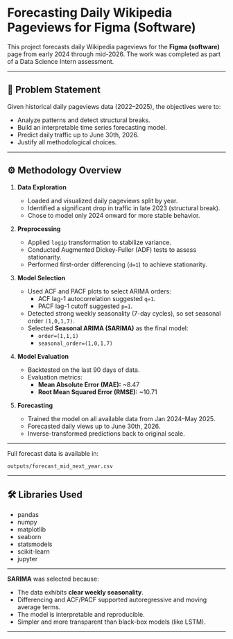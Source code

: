 # Forecasting Daily Wikipedia Pageviews for Figma (Software)

This project forecasts daily Wikipedia pageviews for the **Figma (software)** page from early 2024 through mid-2026. The work was completed as part of a Data Science Intern assessment.

---

## 📝 Problem Statement

Given historical daily pageviews data (2022–2025), the objectives were to:

- Analyze patterns and detect structural breaks.
- Build an interpretable time series forecasting model.
- Predict daily traffic up to June 30th, 2026.
- Justify all methodological choices.

---

## ⚙️ Methodology Overview

1. **Data Exploration**
   - Loaded and visualized daily pageviews split by year.
   - Identified a significant drop in traffic in late 2023 (structural break).
   - Chose to model only 2024 onward for more stable behavior.

2. **Preprocessing**
   - Applied `log1p` transformation to stabilize variance.
   - Conducted Augmented Dickey-Fuller (ADF) tests to assess stationarity.
   - Performed first-order differencing (`d=1`) to achieve stationarity.

3. **Model Selection**
   - Used ACF and PACF plots to select ARIMA orders:
     - ACF lag-1 autocorrelation suggested `q=1`.
     - PACF lag-1 cutoff suggested `p=1`.
   - Detected strong weekly seasonality (7-day cycles), so set seasonal order `(1,0,1,7)`.
   - Selected **Seasonal ARIMA (SARIMA)** as the final model:
     - `order=(1,1,1)`
     - `seasonal_order=(1,0,1,7)`

4. **Model Evaluation**
   - Backtested on the last 90 days of data.
   - Evaluation metrics:
     - **Mean Absolute Error (MAE):** ~8.47
     - **Root Mean Squared Error (RMSE):** ~10.71

5. **Forecasting**
   - Trained the model on all available data from Jan 2024–May 2025.
   - Forecasted daily views up to June 30th, 2026.
   - Inverse-transformed predictions back to original scale.

---

Full forecast data is available in:

```
outputs/forecast_mid_next_year.csv
```

---

## 🛠️ Libraries Used

- pandas
- numpy
- matplotlib
- seaborn
- statsmodels
- scikit-learn
- jupyter

---

**SARIMA** was selected because:

- The data exhibits **clear weekly seasonality**.
- Differencing and ACF/PACF supported autoregressive and moving average terms.
- The model is interpretable and reproducible.
- Simpler and more transparent than black-box models (like LSTM).

---

